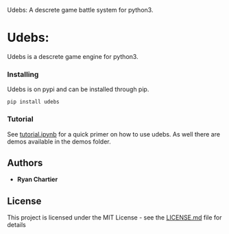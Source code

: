 Udebs: A descrete game battle system for python3.

# Udebs:

Udebs is a descrete game engine for python3.

### Installing

Udebs is on pypi and can be installed through pip.

```
pip install udebs
```

### Tutorial

See [tutorial.ipynb](tutorial.ipynb) for a quick primer on how to use udebs. As well there are demos available in the demos folder.

## Authors

* **Ryan Chartier**

## License

This project is licensed under the MIT License - see the [LICENSE.md](LICENSE.md) file for details